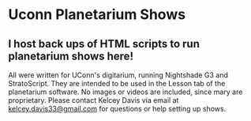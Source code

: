 # Uconn Planetarium Shows

## I host back ups of HTML scripts to run planetarium shows here! 

All were written for UConn's digitarium, running Nightshade G3 and StratoScript. 
They are intended to be used in the Lesson tab of the planetarium software. No images or videos are included, since mary are proprietary. Please contact Kelcey Davis via email at kelcey.davis33@gmail.com for questions or help setting up shows.
